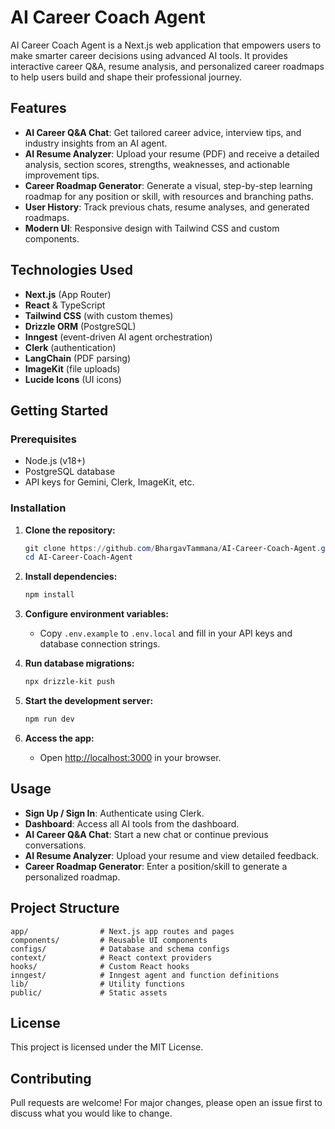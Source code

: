 
# AI Career Coach Agent

AI Career Coach Agent is a Next.js web application that empowers users to make smarter career decisions using advanced AI tools. It provides interactive career Q&A, resume analysis, and personalized career roadmaps to help users build and shape their professional journey.

## Features

- **AI Career Q&A Chat**: Get tailored career advice, interview tips, and industry insights from an AI agent.
- **AI Resume Analyzer**: Upload your resume (PDF) and receive a detailed analysis, section scores, strengths, weaknesses, and actionable improvement tips.
- **Career Roadmap Generator**: Generate a visual, step-by-step learning roadmap for any position or skill, with resources and branching paths.
- **User History**: Track previous chats, resume analyses, and generated roadmaps.
- **Modern UI**: Responsive design with Tailwind CSS and custom components.

## Technologies Used

- **Next.js** (App Router)
- **React** & TypeScript
- **Tailwind CSS** (with custom themes)
- **Drizzle ORM** (PostgreSQL)
- **Inngest** (event-driven AI agent orchestration)
- **Clerk** (authentication)
- **LangChain** (PDF parsing)
- **ImageKit** (file uploads)
- **Lucide Icons** (UI icons)

## Getting Started

### Prerequisites

- Node.js (v18+)
- PostgreSQL database
- API keys for Gemini, Clerk, ImageKit, etc.

### Installation

1. **Clone the repository:**
   ```powershell
   git clone https://github.com/BhargavTammana/AI-Career-Coach-Agent.git
   cd AI-Career-Coach-Agent
   ```

2. **Install dependencies:**
   ```powershell
   npm install
   ```

3. **Configure environment variables:**
   - Copy `.env.example` to `.env.local` and fill in your API keys and database connection strings.

4. **Run database migrations:**
   ```powershell
   npx drizzle-kit push
   ```

5. **Start the development server:**
   ```powershell
   npm run dev
   ```

6. **Access the app:**
   - Open [http://localhost:3000](http://localhost:3000) in your browser.

## Usage

- **Sign Up / Sign In**: Authenticate using Clerk.
- **Dashboard**: Access all AI tools from the dashboard.
- **AI Career Q&A Chat**: Start a new chat or continue previous conversations.
- **AI Resume Analyzer**: Upload your resume and view detailed feedback.
- **Career Roadmap Generator**: Enter a position/skill to generate a personalized roadmap.

## Project Structure

```
app/                # Next.js app routes and pages
components/         # Reusable UI components
configs/            # Database and schema configs
context/            # React context providers
hooks/              # Custom React hooks
inngest/            # Inngest agent and function definitions
lib/                # Utility functions
public/             # Static assets
```

## License

This project is licensed under the MIT License.

## Contributing

Pull requests are welcome! For major changes, please open an issue first to discuss what you would like to change.


